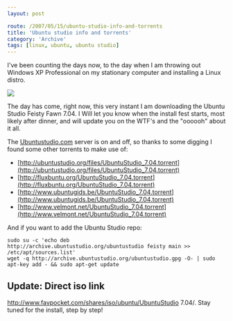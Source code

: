 ```yaml
---
layout: post

route: /2007/05/15/ubuntu-studio-info-and-torrents
title: 'Ubuntu studio info and torrents'
category: 'Archive'
tags: [linux, ubuntu, ubuntu studio]
---
```


I've been counting the days now, to the day when I am throwing out Windows XP
Professional on my stationary computer and installing a Linux distro.

![](/img/blog/imge8e06119c45046979746fd0f269f22a8.webp)

The day has come, right now, this very instant I am downloading the Ubuntu
Studio Feisty Fawn 7.04. I Will let you know when the install fest starts, most
likely after dinner, and will update you on the WTF's and the "oooooh" about it
all.

The
[Ubuntustudio.com](http://www.ubuntustudio.com/home)
server is on and off, so thanks to some digging I found some other torrents to
make use of:

- [http://ubuntustudio.org/files/UbuntuStudio_7.04.torrent](http://ubuntustudio.org/files/UbuntuStudio_7.04.torrent)
- [http://fluxbuntu.org/UbuntuStudio_7.04.torrent](http://fluxbuntu.org/UbuntuStudio_7.04.torrent)
- [http://www.ubuntugids.be/UbuntuStudio_7.04.torrent](http://www.ubuntugids.be/UbuntuStudio_7.04.torrent)
- [http://www.velmont.net/UbuntuStudio_7.04.torrent](http://www.velmont.net/UbuntuStudio_7.04.torrent)

And if you want to add the Ubuntu Studio repo:

    sudo su -c 'echo deb
    http://archive.ubuntustudio.org/ubuntustudio feisty main >> /etc/apt/sources.list'
    wget -q http://archive.ubuntustudio.org/ubuntustudio.gpg -O- | sudo apt-key add - && sudo apt-get update

## Update: Direct iso link

<a class="ph" target="_blank" rel="noopener noreferrer" href="http://www.favpocket.com/shares/iso/ubuntu/UbuntuStudio%207.04/">http://www.favpocket.com/shares/iso/ubuntu/UbuntuStudio
7.04/</a>. Stay tuned for the install, step by step!
